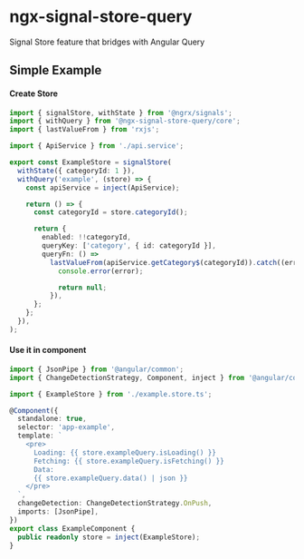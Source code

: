 # ngx-signal-store-query

Signal Store feature that bridges with Angular Query

## Simple Example

#### Create Store

```typescript
import { signalStore, withState } from '@ngrx/signals';
import { withQuery } from '@ngx-signal-store-query/core';
import { lastValueFrom } from 'rxjs';

import { ApiService } from './api.service';

export const ExampleStore = signalStore(
  withState({ categoryId: 1 }),
  withQuery('example', (store) => {
    const apiService = inject(ApiService);

    return () => {
      const categoryId = store.categoryId();

      return {
        enabled: !!categoryId,
        queryKey: ['category', { id: categoryId }],
        queryFn: () =>
          lastValueFrom(apiService.getCategory$(categoryId)).catch((error) => {
            console.error(error);

            return null;
          }),
      };
    };
  }),
);
```

#### Use it in component

<!-- prettier-ignore-start -->
```typescript
import { JsonPipe } from '@angular/common';
import { ChangeDetectionStrategy, Component, inject } from '@angular/core';

import { ExampleStore } from './example.store.ts';

@Component({
  standalone: true,
  selector: 'app-example',
  template: `
    <pre>
      Loading: {{ store.exampleQuery.isLoading() }}
      Fetching: {{ store.exampleQuery.isFetching() }}
      Data:
      {{ store.exampleQuery.data() | json }}
    </pre>
  `,
  changeDetection: ChangeDetectionStrategy.OnPush,
  imports: [JsonPipe],
})
export class ExampleComponent {
  public readonly store = inject(ExampleStore);
}
```
<!-- prettier-ignore-end -->
